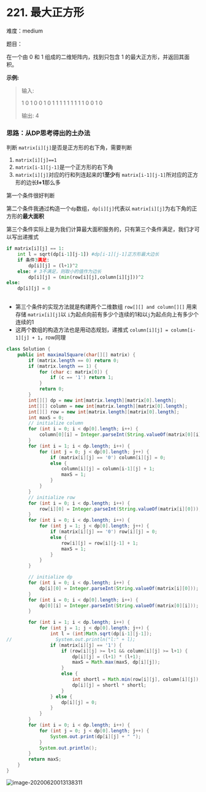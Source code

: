 # 221. 最大正方形

难度：medium

题目：

在一个由 0 和 1 组成的二维矩阵内，找到只包含 1 的最大正方形，并返回其面积。

**示例:**

> 输入: 
>
> 1 0 1 0 0
> 1 0 1 1 1
> 1 1 1 1 1
> 1 0 0 1 0
>
> 输出: 4



 ### 思路：从DP思考得出的土办法

判断 `matrix[i][j]`是否是正方形的右下角，需要判断

1. `matrix[i][j]==1`
2. `matrix[i-1][j-1]`是一个正方形的右下角
3. `matrix[i][j]`对应的行和列连起来的1**至少**有 `matrix[i-1][j-1]`所对应的正方形的边长**l+1**那么多 

第一个条件很好判断

第二个条件我通过构造一个`dp`数组，`dp[i][j]`代表以 `matrix[i][j]`为右下角的正方形的**最大面积**

第三个条件实际上是为我们计算最大面积服务的，只有第三个条件满足，我们才可以写出递推式

```python
if matrix[i][j] == 1:
	int l = sqrt(dp[i-1][j-1]) #dp[i-1][j-1]正方形最大边长
	if 条件3满足:
        dp[i][j] = (l+1)^2
    else: # 3不满足，则取小的值作为边长
        dp[i][j] = (min(row[i][j],column[i][j]))^2
else:
    dp[i][j] = 0
		
```

- 第三个条件的实现方法就是构建两个二维数组 `row[][] and column[][]`  用来存储 `matrix[i][j]`以 `i`为起点向前有多少个连续的1和以`j`为起点向上有多少个连续的1
- 这两个数组的构造方法也是用动态规划，递推式 `column[i][j] = column[i-1][j] + 1`，row同理





```java
class Solution {
    public int maximalSquare(char[][] matrix) {
        if (matrix.length == 0) return 0;
        if (matrix.length == 1) {
            for (char c: matrix[0]) {
                if (c == '1') return 1;
            }
            return 0;
        }
        int[][] dp = new int[matrix.length][matrix[0].length];
        int[][] column = new int[matrix.length][matrix[0].length];
        int[][] row = new int[matrix.length][matrix[0].length];
        int maxS = 0;
        // initialize column
        for (int i = 0; i < dp[0].length; i++) {
            column[0][i] = Integer.parseInt(String.valueOf(matrix[0][i]));
        }
        for (int i = 1; i < dp.length; i++) {
            for (int j = 0; j < dp[0].length; j++) {
                if (matrix[i][j] == '0') column[i][j] = 0;
                else {
                    column[i][j] = column[i-1][j] + 1;
                    maxS = 1;
                }
            }
        }
        // initialize row
        for (int i = 0; i < dp.length; i++) {
            row[i][0] = Integer.parseInt(String.valueOf(matrix[i][0]));
        }
        for (int i = 0; i < dp.length; i++) {
            for (int j = 1; j < dp[0].length; j++) {
                if (matrix[i][j] == '0') row[i][j] = 0;
                else {
                    row[i][j] = row[i][j-1] + 1;
                    maxS = 1;
                }
            }
        }

        // initialize dp
        for (int i = 0; i < dp.length; i++) {
            dp[i][0] = Integer.parseInt(String.valueOf(matrix[i][0]));
        }
        for (int i = 0; i < dp[0].length; i++) {
            dp[0][i] = Integer.parseInt(String.valueOf(matrix[0][i]));
        }

        for (int i = 1; i < dp.length; i++) {
            for (int j = 1; j < dp[0].length; j++) {
                int l = (int)Math.sqrt(dp[i-1][j-1]);
//                System.out.println("l:" + l);
                if (matrix[i][j] == '1') {
                    if (row[i][j] >= l+1 && column[i][j] >= l+1) {
                        dp[i][j] = (l+1) * (l+1);
                        maxS = Math.max(maxS, dp[i][j]);
                    }
                    else {
                        int shortl = Math.min(row[i][j], column[i][j]);
                        dp[i][j] = shortl * shortl;
                    }
                } else {
                    dp[i][j] = 0;
                }
            }
        }
        for (int i = 0; i < dp.length; i++) {
            for (int j = 0; j < dp[0].length; j++) {
                System.out.print(dp[i][j] + " ");
            }
            System.out.println();
        }
        return maxS;
    }
}
```

![image-20200620013138311](C:\Users\chen\AppData\Roaming\Typora\typora-user-images\image-20200620013138311.png)

